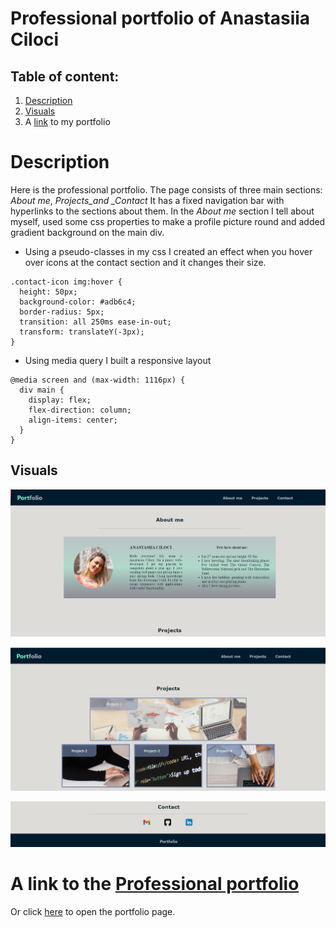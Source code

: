 # Professional portfolio of Anastasiia Ciloci

## Table of content:

1. [Description](#description)
2. [Visuals](#visuals)
3. A [link](https://anastasiia-ciloci.github.io/Professional_portfolio/) to my portfolio

# Description

Here is the professional portfolio. The page consists of three main sections: _About me_, _Projects_and \_Contact_ It has a fixed navigation bar with hyperlinks to the sections about them.
In the _About me_ section I tell about myself, used some css properties to make a profile picture round and added gradient background on the main div.

- Using a pseudo-classes in my css I created an effect when you hover over icons at the contact section and it changes their size.

```
.contact-icon img:hover {
  height: 50px;
  background-color: #adb6c4;
  border-radius: 5px;
  transition: all 250ms ease-in-out;
  transform: translateY(-3px);
}
```

- Using media query I built a responsive layout

```
@media screen and (max-width: 1116px) {
  div main {
    display: flex;
    flex-direction: column;
    align-items: center;
  }
}

```

## Visuals

![Screenshot of portfolio-about](./assets/images/images_for-README/portfolio-about.png)

![Screenshot of portfolio-about](./assets/images/images_for-README/portfolio-projects.png)

![Screenshot of portfolio-about](./assets/images/images_for-README/portfolio-contact.png)

# A link to the [Professional portfolio](https://anastasiia-ciloci.github.io/Professional_portfolio/)

Or click [here](https://anastasiia-ciloci.github.io/Professional_portfolio/) to open the portfolio page.
